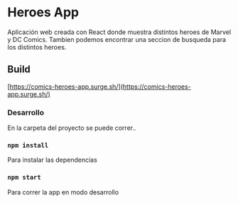 # Heroes App

Aplicación web creada con React donde muestra distintos heroes de Marvel y DC Comics.
Tambien podemos encontrar una seccion de busqueda para los distintos heroes.

## Build

[https://comics-heroes-app.surge.sh/](https://comics-heroes-app.surge.sh/)

### Desarrollo

En la carpeta del proyecto se puede correr..

### `npm install`
Para instalar las dependencias
### `npm start`
Para correr la app en modo desarrollo
